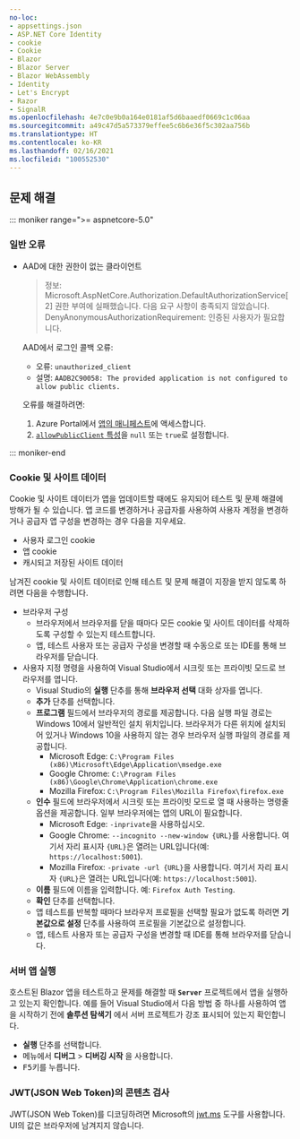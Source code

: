 ```yaml
---
no-loc:
- appsettings.json
- ASP.NET Core Identity
- cookie
- Cookie
- Blazor
- Blazor Server
- Blazor WebAssembly
- Identity
- Let's Encrypt
- Razor
- SignalR
ms.openlocfilehash: 4e7c0e9b0a164e0181af5d6baaedf0669c1c06aa
ms.sourcegitcommit: a49c47d5a573379effee5c6b6e36f5c302aa756b
ms.translationtype: HT
ms.contentlocale: ko-KR
ms.lasthandoff: 02/16/2021
ms.locfileid: "100552530"
---
```

## <a name="troubleshoot"></a>문제 해결

::: moniker range=">= aspnetcore-5.0"

### <a name="common-errors"></a>일반 오류

* AAD에 대한 권한이 없는 클라이언트

  > 정보: Microsoft.AspNetCore.Authorization.DefaultAuthorizationService[2] 권한 부여에 실패했습니다. 다음 요구 사항이 충족되지 않았습니다. DenyAnonymousAuthorizationRequirement: 인증된 사용자가 필요합니다.

  AAD에서 로그인 콜백 오류:

  * 오류: `unauthorized_client`
  * 설명: `AADB2C90058: The provided application is not configured to allow public clients.`

  오류를 해결하려면:

  1. Azure Portal에서 [앱의 매니페스트](/azure/active-directory/develop/reference-app-manifest)에 액세스합니다.
  1. [`allowPublicClient` 특성](/azure/active-directory/develop/reference-app-manifest#allowpublicclient-attribute)을 `null` 또는 `true`로 설정합니다.

::: moniker-end

### <a name="cookies-and-site-data"></a>Cookie 및 사이트 데이터

Cookie 및 사이트 데이터가 앱을 업데이트할 때에도 유지되어 테스트 및 문제 해결에 방해가 될 수 있습니다. 앱 코드를 변경하거나 공급자를 사용하여 사용자 계정을 변경하거나 공급자 앱 구성을 변경하는 경우 다음을 지우세요.

* 사용자 로그인 cookie
* 앱 cookie
* 캐시되고 저장된 사이트 데이터

남겨진 cookie 및 사이트 데이터로 인해 테스트 및 문제 해결이 지장을 받지 않도록 하려면 다음을 수행합니다.

* 브라우저 구성
  * 브라우저에서 브라우저를 닫을 때마다 모든 cookie 및 사이트 데이터를 삭제하도록 구성할 수 있는지 테스트합니다.
  * 앱, 테스트 사용자 또는 공급자 구성을 변경할 때 수동으로 또는 IDE를 통해 브라우저를 닫습니다.
* 사용자 지정 명령을 사용하여 Visual Studio에서 시크릿 또는 프라이빗 모드로 브라우저를 엽니다.
  * Visual Studio의 **실행** 단추를 통해 **브라우저 선택** 대화 상자를 엽니다.
  * **추가** 단추를 선택합니다.
  * **프로그램** 필드에서 브라우저의 경로를 제공합니다. 다음 실행 파일 경로는 Windows 10에서 일반적인 설치 위치입니다. 브라우저가 다른 위치에 설치되어 있거나 Windows 10을 사용하지 않는 경우 브라우저 실행 파일의 경로를 제공합니다.
    * Microsoft Edge: `C:\Program Files (x86)\Microsoft\Edge\Application\msedge.exe`
    * Google Chrome: `C:\Program Files (x86)\Google\Chrome\Application\chrome.exe`
    * Mozilla Firefox: `C:\Program Files\Mozilla Firefox\firefox.exe`
  * **인수** 필드에 브라우저에서 시크릿 또는 프라이빗 모드로 열 때 사용하는 명령줄 옵션을 제공합니다. 일부 브라우저에는 앱의 URL이 필요합니다.
    * Microsoft Edge: `-inprivate`을 사용하십시오.
    * Google Chrome: `--incognito --new-window {URL}`를 사용합니다. 여기서 자리 표시자 `{URL}`은 열려는 URL입니다(예: `https://localhost:5001`).
    * Mozilla Firefox: `-private -url {URL}`을 사용합니다. 여기서 자리 표시자 `{URL}`은 열려는 URL입니다(예: `https://localhost:5001`).
  * **이름** 필드에 이름을 입력합니다. 예: `Firefox Auth Testing`.
  * **확인** 단추를 선택합니다.
  * 앱 테스트를 반복할 때마다 브라우저 프로필을 선택할 필요가 없도록 하려면 **기본값으로 설정** 단추를 사용하여 프로필을 기본값으로 설정합니다.
  * 앱, 테스트 사용자 또는 공급자 구성을 변경할 때 IDE를 통해 브라우저를 닫습니다.

### <a name="run-the-server-app"></a>서버 앱 실행

호스트된 Blazor 앱을 테스트하고 문제를 해결할 때 **`Server`** 프로젝트에서 앱을 실행하고 있는지 확인합니다. 예를 들어 Visual Studio에서 다음 방법 중 하나를 사용하여 앱을 시작하기 전에 **솔루션 탐색기** 에서 서버 프로젝트가 강조 표시되어 있는지 확인합니다.

* **실행** 단추를 선택합니다.
* 메뉴에서 **디버그** > **디버깅 시작** 을 사용합니다.
* <kbd>F5</kbd>키를 누릅니다.

### <a name="inspect-the-content-of-a-json-web-token-jwt"></a>JWT(JSON Web Token)의 콘텐츠 검사

JWT(JSON Web Token)를 디코딩하려면 Microsoft의 [jwt.ms](https://jwt.ms/) 도구를 사용합니다. UI의 값은 브라우저에 남겨지지 않습니다.
